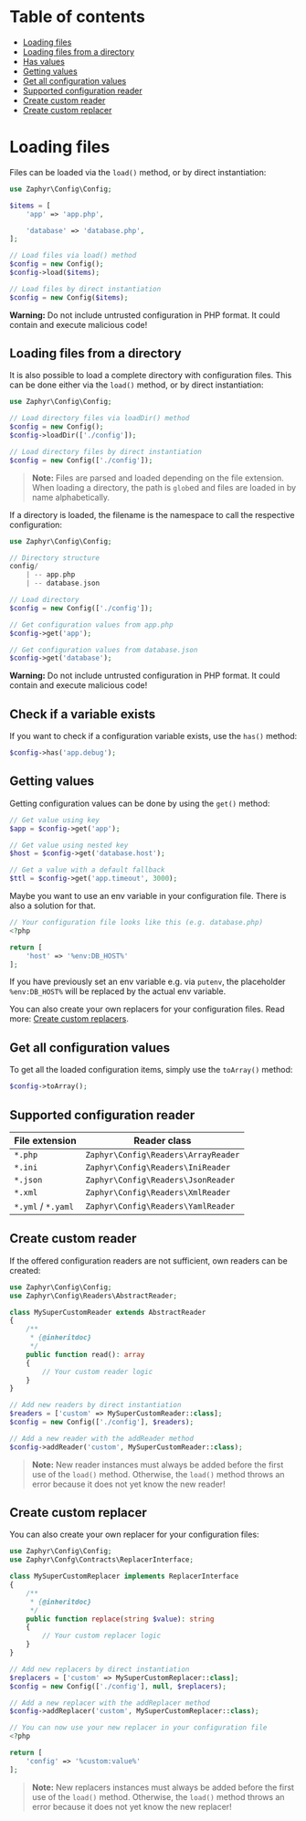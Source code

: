 # Table of contents

- [Loading files](#loading-files)
- [Loading files from a directory](#loading-files-from-a-directory)
- [Has values](#check-if-a-variable-exists)
- [Getting values](#getting-values)
- [Get all configuration values](#get-all-configuration-values)
- [Supported configuration reader](#supported-configuration-reader)
- [Create custom reader](#create-custom-reader)
- [Create custom replacer](#create-custom-replacer)

# Loading files

Files can be loaded via the `load()` method, or by direct instantiation:

```php
use Zaphyr\Config\Config;

$items = [
    'app' => 'app.php',

    'database' => 'database.php',
];

// Load files via load() method
$config = new Config();
$config->load($items);

// Load files by direct instantiation
$config = new Config($items);
```

**Warning:** Do not include untrusted configuration in PHP format. It could contain and execute malicious code!

## Loading files from a directory

It is also possible to load a complete directory with configuration files.
This can be done either via the `load()` method, or by direct instantiation:

```php
use Zaphyr\Config\Config;

// Load directory files via loadDir() method
$config = new Config();
$config->loadDir(['./config']);

// Load directory files by direct instantiation
$config = new Config(['./config']);
```

>**Note:** Files are parsed and loaded depending on the file extension. When loading a directory,
the path is `glob`ed and files are loaded in by name alphabetically.

If a directory is loaded, the filename is the namespace to call the respective configuration:

```php
use Zaphyr\Config\Config;

// Directory structure
config/
    | -- app.php
    | -- database.json

// Load directory
$config = new Config(['./config']);

// Get configuration values from app.php
$config->get('app');

// Get configuration values from database.json
$config->get('database');
```

**Warning:** Do not include untrusted configuration in PHP format. It could contain and execute malicious code!

## Check if a variable exists

If you want to check if a configuration variable exists, use the `has()` method:

```php
$config->has('app.debug');
```

## Getting values

Getting configuration values can be done by using the `get()` method:

```php
// Get value using key
$app = $config->get('app');

// Get value using nested key
$host = $config->get('database.host');

// Get a value with a default fallback
$ttl = $config->get('app.timeout', 3000);
```

Maybe you want to use an env variable in your configuration file. There is also a solution for that.

```php
// Your configuration file looks like this (e.g. database.php)
<?php

return [
    'host' => '%env:DB_HOST%'
];
```

If you have previously set an env variable e.g. via `putenv`,
the placeholder `%env:DB_HOST%` will be replaced by the actual env variable.

You can also create your own replacers for your configuration files.
Read more: [Create custom replacers](#create-custom-replacers).

## Get all configuration values

To get all the loaded configuration items, simply use the `toArray()` method:

```php
$config->toArray();
```

## Supported configuration reader

| File extension     | Reader class                         |
|--------------------|--------------------------------------|
| `*.php`            | `Zaphyr\Config\Readers\ArrayReader` |
| `*.ini`            | `Zaphyr\Config\Readers\IniReader`   |
| `*.json`           | `Zaphyr\Config\Readers\JsonReader`  |
| `*.xml`            | `Zaphyr\Config\Readers\XmlReader`   |
| `*.yml` / `*.yaml` | `Zaphyr\Config\Readers\YamlReader`  |

## Create custom reader

If the offered configuration readers are not sufficient, own readers can be created:

```php
use Zaphyr\Config\Config;
use Zaphyr\Config\Readers\AbstractReader;

class MySuperCustomReader extends AbstractReader
{
    /**
     * {@inheritdoc}
     */
    public function read(): array
    {
        // Your custom reader logic
    }
}

// Add new readers by direct instantiation
$readers = ['custom' => MySuperCustomReader::class];
$config = new Config(['./config'], $readers);

// Add a new reader with the addReader method
$config->addReader('custom', MySuperCustomReader::class);
```

>**Note:** New reader instances must always be added before the first use of the `load()` method.
Otherwise, the `load()` method throws an error because it does not yet know the new reader!

## Create custom replacer

You can also create your own replacer for your configuration files:

```php
use Zaphyr\Config\Config;
use Zaphyr\Confg\Contracts\ReplacerInterface;

class MySuperCustomReplacer implements ReplacerInterface
{
    /**
     * {@inheritdoc}
     */
    public function replace(string $value): string
    {
        // Your custom replacer logic
    }
}

// Add new replacers by direct instantiation
$replacers = ['custom' => MySuperCustomReplacer::class];
$config = new Config(['./config'], null, $replacers);

// Add a new replacer with the addReplacer method
$config->addReplacer('custom', MySuperCustomReplacer::class);

// You can now use your new replacer in your configuration file
<?php

return [
    'config' => '%custom:value%'
];

```

>**Note:** New replacers instances must always be added before the first use of the `load()` method.
Otherwise, the `load()` method throws an error because it does not yet know the new replacer!
